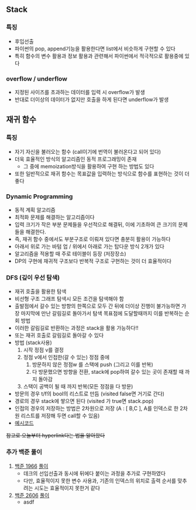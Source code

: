 ## Stack
### 특징
- 후입선출
- 파이썬의 pop, append기능을 활용한다면 list에서 비슷하게 구현할 수 있다
- 특히 함수의 변수 활용과 정보 활용과 관련해서 파이썬에서 적극적으로 활용중에 있다
### overflow / underflow
- 지정된 사이즈를 초과하는 데이터를 입력 시 overflow가 발생
- 반대로 더이상의 데이터가 없지만 호출을 하게 된다면 underflow가 발생


## 재귀 함수
### 특징
- 자기 자신을 불러오는 함수 (call이기에 번역이 불러온다고 되어 있다)
- 더욱 효율적인 방식의 알고리즘인 동적 프로그래밍이 존재
  - 그 중에 memoization방식을 활용하여 구현 하는 방법도 있다
- 또한 일반적으로 재귀 함수는 목표값을 입력하는 방식으로 함수를 표현하는 것이 더 좋다

### Dynamic Programming
- 동적 계획 알고리즘
- 최적화 문제를 해결하는 알고리즘이다
- 입력 크기가 작은 부분 문제들을 우선적으로 해결뒤, 이에 기초하여 큰 크기의 문제들을 해결한다.
- 즉, 재귀 함수 중에서도 부분구조로 이뤄져 있다면 충분히 활용이 가능하다
- 아래서 위로 가는 바텀 업 / 위에서 아래로 가는 탑다운 방식 2개가 있다
- 알고리즘을 적용할 때 주로 테이블이 등장 (저장장소)
- DP의 구현에 재귀적 구조보다 반복적 구조로 구현하는 것이 더 효율적이다

### DFS (깊이 우선 탐색)
- 재귀 호출을 활용한 탐색
- 비선형 구조 그래프 탐색시 모든 조건을 탐색해야 함
- 출발점에서 갈수 있는 방향의 한쪽으로 모두 간 뒤에 더이상 진행이 불가능하면 가장 마지막에 만난 갈림길로 돌아가서 탐색 목표점에 도달할때까지 이를 반복하는 순회 방법
- 이러한 갈림길로 반환하는 과정은 stack을 활용 가능하다!!
- 또는 재귀 호출로 갈림길로 돌아갈 수 있다
- 방법 (stack사용)
  1. 시작 정점 v를 결정
  2. 정점 v에서 인접한(갈 수 있는) 정점 중에
     1. 방문하지 않은 정점w 를 스택에 push (그리고 이를 반복)
     2. 다 방문했으면 방향을 전환, stack에 pop하여 갈수 있는 곳이 존재할 때 까지 돌아감
  3. 스택이 공백이 될 때 까지 반복(모든 정점을 다 방문)
- 방문의 경우 t/f의 bool의 리스트로 만듬 (visited false면 거기로 간다)
- 경로의 경우 stack에 쌓으면 된다 (visited 가 true면 stack.pop)
- 인접의 경우의 저장하는 방법은 2차원으로 저장 (A : [ B,C ], A를 인덱스로 한 2차원 리스트를 저장해 두면 call할 수 있음)
- [예시코드](dfs.py)

~~참고로 오늘부터 hyperlink다는 법을 알아왔다~~

### 추가 백준 풀이
1. [백준 1966](https://www.acmicpc.net/problem/1966) [풀이](beak_1866.py)
   * 데크의 선입선출과 동시에 뒤에다 붙이는 과정을 추가로 구현하였다
   - 다만, 효율적이지 못한 변수 사용과, 기존의 인덱스의 위치로 출력 순서를 맞추려는 시도는 효율적이지 못한거 같다
2. [백준 2606](https://www.acmicpc.net/problem/2606) [풀이](baek_2606.py)
   - asdf